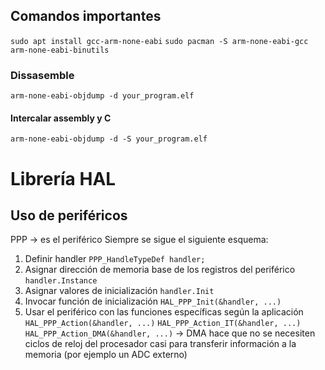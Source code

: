 ## Comandos importantes
`sudo apt install gcc-arm-none-eabi` 
`sudo pacman -S arm-none-eabi-gcc arm-none-eabi-binutils`

### Dissasemble
`arm-none-eabi-objdump -d your_program.elf`
#### Intercalar assembly y C
`arm-none-eabi-objdump -d -S your_program.elf`

# Librería HAL
## Uso de periféricos 
PPP -> es el periférico
Siempre se sigue el siguiente esquema:
1. Definir handler `PPP_HandleTypeDef handler;`
2. Asignar dirección de memoria base de los registros del periférico `handler.Instance`
3. Asignar valores de inicialización `handler.Init`
4. Invocar función de inicialización `HAL_PPP_Init(&handler, ...)`
5. Usar el periférico con las funciones específicas según la aplicación
	`HAL_PPP_Action(&handler, ...)`
	`HAL_PPP_Action_IT(&handler, ...)`
	`HAL_PPP_Action_DMA(&handler, ...)` -> DMA hace que no se necesiten ciclos de reloj del procesador casi para transferir información a la memoria (por ejemplo un ADC externo)